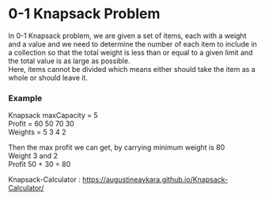 # 0-1 Knapsack Problem

In 0-1 Knapsack problem, we are given a set of items, each with a weight and a value and we need to determine the number of each item to include in a collection so that the total weight is less than or equal to a given limit and the total value is as large as possible.  
Here, items cannot be divided which means either should take the item as a whole or should leave it.

### Example

Knapsack maxCapacity = 5  
Profit = 60 50 70 30  
Weights = 5 3 4 2

Then the max profit we can get, by carrying minimum weight is 80  
Weight 3 and 2  
Profit 50 + 30 = 80

Knapsack-Calculator : https://augustineaykara.github.io/Knapsack-Calculator/
